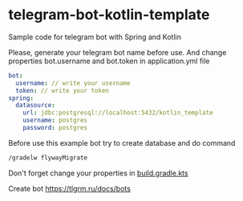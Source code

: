 # telegram-bot-kotlin-template
Sample code for telegram bot with Spring and Kotlin

Please, generate your telegram bot name before use. And change properties bot.username and bot.token in application.yml file

```yml
bot:
  username: // write your username
  token: // write your token
spring:
  datasource:
    url: jdbc:postgresql://localhost:5432/kotlin_template
    username: postgres
    password: postgres
```

Before use this example bot try to create database and do command

```bash
/gradelw flywayMigrate
```

Don't forget change your properties in [build.gradle.kts](build.gradle.kts)

Create bot https://tlgrm.ru/docs/bots
